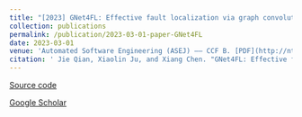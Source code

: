```yaml
---
title: "[2023] GNet4FL: Effective fault localization via graph convolutional neural network"
collection: publications
permalink: /publication/2023-03-01-paper-GNet4FL
date: 2023-03-01
venue: 'Automated Software Engineering (ASEJ) —— CCF B. [PDF](http://ntu-juking.github.io/files/ASE2023.pdf)'
citation: ' Jie Qian, Xiaolin Ju, and Xiang Chen. "GNet4FL: Effective fault localization via graph convolutional neural network". Automated Software Engineering, 2023, 30(2): 1--16.'
---
```




[Source code](https://github.com/humorrr/GNet4FL)

[Google Scholar](https://scholar.google.com/scholar?hl=en&as_sdt=0%2C5&q=GNet4FL%3A+effective+fault+localization+via+graph+convolutional+neural+network&btnG=)
